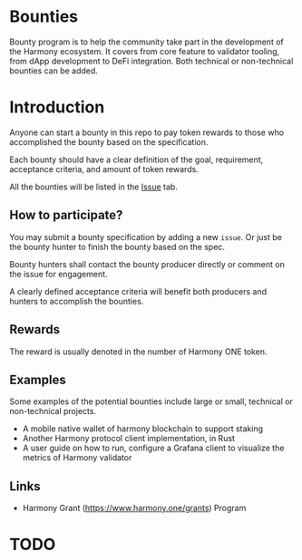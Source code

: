 # Bounties

Bounty program is to help the community take part in the development of the Harmony ecosystem.
It covers from core feature to validator tooling, from dApp development to DeFi integration.
Both technical or non-technical bounties can be added.


# Introduction
Anyone can start a bounty in this repo to pay token rewards to those who accomplished the bounty based on the specification.

Each bounty should have a clear definition of the goal, requirement, acceptance criteria, and amount of token rewards.

All the bounties will be listed in the [Issue](https://github.com/harmony-one/bounties/issues) tab.

## How to participate?

You may submit a bounty specification by adding a new `issue`.
Or just be the bounty hunter to finish the bounty based on the spec.

Bounty hunters shall contact the bounty producer directly or comment on the issue for engagement.

A clearly defined acceptance criteria will benefit both producers and hunters to accomplish the bounties.

## Rewards
The reward is usually denoted in the number of Harmony ONE token.

## Examples

Some examples of the potential bounties include large or small, technical or non-technical projects.

- A mobile native wallet of harmony blockchain to support staking
- Another Harmony protocol client implementation, in Rust
- A user guide on how to run, configure a Grafana client to visualize the metrics of Harmony validator

## Links
- Harmony Grant (https://www.harmony.one/grants) Program
# TODO
